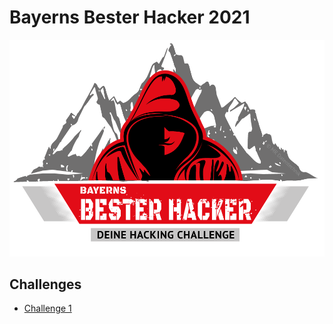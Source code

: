 # Bayerns Bester Hacker 2021

![Bayerns Bester Hacker 2021](2021/images/BBH_Logo_2021.png)

## Challenges
* [Challenge 1](/2021/Challenge1/)
